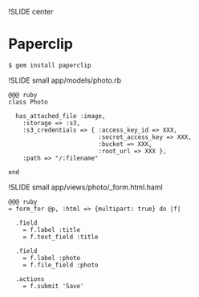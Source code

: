 !SLIDE center
# Paperclip #
    $ gem install paperclip

!SLIDE small
app/models/photo.rb

    @@@ ruby
    class Photo

      has_attached_file :image,
        :storage => :s3,
        :s3_credentials => { :access_key_id => XXX,
	                         :secret_access_key => XXX,
	                         :bucket => XXX,
	                         :root_url => XXX },
        :path => "/:filename"

    end

!SLIDE small
app/views/photo/_form.html.haml

    @@@ ruby
    = form_for @p, :html => {multipart: true} do |f|

      .field
	    = f.label :title
	    = f.text_field :title

      .field
	    = f.label :photo
	    = f.file_field :photo

	  .actions
		= f.submit 'Save'
	
